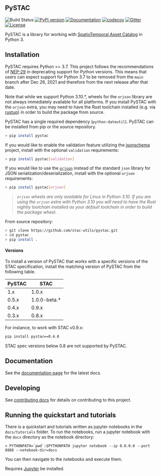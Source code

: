 ## PySTAC
![Build Status](https://github.com/stac-utils/pystac/workflows/CI/badge.svg?branch=main)
[![PyPI version](https://badge.fury.io/py/pystac.svg)](https://badge.fury.io/py/pystac)
[![Documentation](https://readthedocs.org/projects/pystac/badge/?version=latest)](https://pystac.readthedocs.io/en/latest/)
[![codecov](https://codecov.io/gh/stac-utils/pystac/branch/main/graph/badge.svg)](https://codecov.io/gh/stac-utils/pystac)
[![Gitter](https://badges.gitter.im/SpatioTemporal-Asset-Catalog/python.svg)](https://gitter.im/SpatioTemporal-Asset-Catalog/python?utm_source=badge&utm_medium=badge&utm_campaign=pr-badge)
[![License](https://img.shields.io/badge/License-Apache%202.0-blue.svg)](https://opensource.org/licenses/Apache-2.0)

PySTAC is a library for working with [SpatioTemporal Asset Catalog](https://stacspec.org) in Python 3.

## Installation

PySTAC requires Python >= 3.7. This project follows the recommendations of
[NEP-29](https://numpy.org/neps/nep-0029-deprecation_policy.html) in deprecating support
for Python versions. This means that users can expect support for Python 3.7 to be
removed from the `main` branch after Dec 26, 2021 and therefore from the next release
after that date.

Note that while we support Python 3.10.\*, wheels for the `orjson` library are not always immediately available for all
platforms. If you install PySTAC with the `orjson` extra, you may need to have the Rust toolchain installed (e.g. via [rustup](https://rustup.rs/)) in order to
build the package from source.

PySTAC has a single required dependency (`python-dateutil`).
PySTAC can be installed from pip or the source repository.

```bash
> pip install pystac
```

If you would like to enable the validation feature utilizing the
[jsonschema](https://pypi.org/project/jsonschema/) project, install with the optional
`validation` requirements: 


```bash
> pip install pystac[validation]
```

If you would like to use the [`orjson`](https://pypi.org/project/orjson/) instead of the
standard `json` library for JSON serialization/deserialization, install with the
optional `orjson` requirements:

```bash
> pip install pystac[orjson]
```

> *`orjson` wheels are only available for Linux in Python 3.10. If you are using the
> `orjson` extra with Python 3.10 you will need to have the Rust nightly toolchain
> installed as your default toolchain in order to build the package wheel.*

From source repository:

```bash
> git clone https://github.com/stac-utils/pystac.git
> cd pystac
> pip install .
```


#### Versions
To install a version of PySTAC that works with a specific versions of the STAC
specification, install the matching version of PySTAC from the following table.

| PySTAC | STAC  |
| ------ | ----- |
| 1.x    | 1.0.x |
| 0.5.x  | 1.0.0-beta.* |
| 0.4.x  | 0.9.x |
| 0.3.x  | 0.8.x |

For instance, to work with STAC v0.9.x:

```bash
pip install pystac==0.4.0
```

STAC spec versions below 0.8 are not supported by PySTAC.

## Documentation

See the [documentation page](https://pystac.readthedocs.io/en/latest/) for the latest docs.

## Developing

See [contributing docs](docs/contributing.rst) for details on contributing to this project.

## Running the quickstart and tutorials

There is a quickstart and tutorials written as jupyter notebooks in the `docs/tutorials` folder.
To run the notebooks, run a jupyter notebook with the `docs` directory as the notebook directory:

```
> PYTHONPATH=`pwd`:$PYTHONPATH jupyter notebook --ip 0.0.0.0 --port 8888 --notebook-dir=docs
```

You can then navigate to the notebooks and execute them.

Requires [Jupyter](https://jupyter.org/) be installed.

